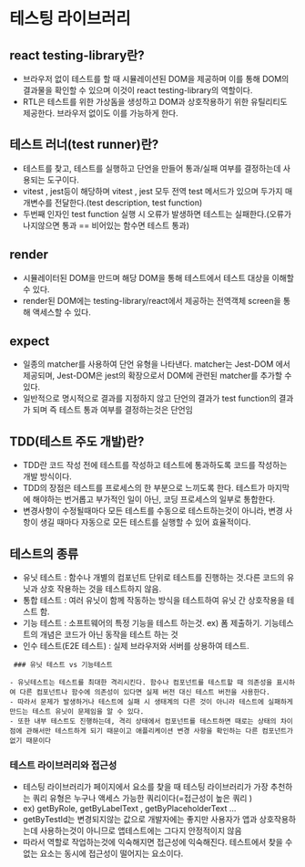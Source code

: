 # 테스팅 라이브러리

## react testing-library란?

- 브라우저 없이 테스트를 할 때 시뮬레이션된 DOM을 제공하며 이를 통해 DOM의 결과물을 확인할 수 있으며 이것이 react testing-library의 역할이다.
- RTL은 테스트를 위한 가상돔을 생성하고 DOM과 상호작용하기 위한 유틸리티도 제공한다. 브라우저 없이도 이를 가능하게 한다.

## 테스트 러너(test runner)란?

- 테스트를 찾고, 테스트를 실행하고 단언을 만들어 통과/실패 여부를 결정하는데 사용되는 도구이다.
- vitest , jest등이 해당하며 vitest , jest 모두 전역 test 메서드가 있으며 두가지 매개변수를 전달한다.(test description, test function)
- 두번째 인자인 test function 실행 시 오류가 발생하면 테스트는 실패한다.(오류가 나지않으면 통과 == 비어있는 함수면 테스트 통과)

## render

- 시뮬레이터된 DOM을 만드며 해당 DOM을 통해 테스트에서 테스트 대상을 이해할 수 있다.
- render된 DOM에는 testing-library/react에서 제공하는 전역객체 screen을 통해 액세스할 수 있다.

## expect

- 일종의 matcher를 사용하여 단언 유형을 나타낸다. matcher는 Jest-DOM 에서 제공되며, Jest-DOM은 jest의 확장으로서 DOM에 관련된 matcher를 추가할 수 있다.
- 일반적으로 명시적으로 결과를 지정하지 않고 단언의 결과가 test function의 결과가 되며 즉 테스트 통과 여부를 결정하는것은 단언임

## TDD(테스트 주도 개발)란?

- TDD란 코드 작성 전에 테스트를 작성하고 테스트에 통과하도록 코드를 작성하는 개발 방식이다.
- TDD의 장점은 테스트를 프로세스의 한 부분으로 느끼도록 한다. 테스트가 마지막에 해야하는 번거롭고 부가적인 일이 아닌, 코딩 프로세스의 일부로 통합한다.
- 변경사항이 수정될때마다 모든 테스트를 수동으로 테스트하는것이 아니라, 변경 사항이 생길 때마다 자동으로 모든 테스트를 실행할 수 있어 효율적이다.

## 테스트의 종류

- 유닛 테스트 : 함수나 개별의 컴포넌트 단위로 테스트를 진행하는 것.다른 코드의 유닛과 상호 작용하는 것을 테스트하지 않음.
- 통합 테스트 : 여러 유닛이 함께 작동하는 방식을 테스트하여 유닛 간 상호작용을 테스트 함.
- 기능 테스트 : 소프트웨어의 특정 기능을 테스트 하는것. ex) 폼 제출하기. 기능테스트의 개념은 코드가 아닌 동작을 테스트 하는 것
- 인수 테스트(E2E 테스트) : 실제 브라우저와 서버를 상용하여 테스트.

```
 ### 유닛 테스트 vs 기능테스트

- 유닛테스트는 테스트를 최대한 격리시킨다. 함수나 컴포넌트를 테스트할 때 의존성을 표시하여 다른 컴포넌트나 함수에 의존성이 있다면 실제 버전 대신 테스트 버전을 사용한다.
- 따라서 문제가 발생하거나 테스트에 실패 시 생태계의 다른 것이 아니라 테스트에 실패하게 만드는 테스트 유닛이 문제임을 알 수 있다.
- 또한 내부 테스트도 진행하는데, 격리 상태에서 컴포넌트를 테스트하면 때로는 상태의 차이점에 관해서만 테스트하게 되기 때문이고 애플리케이션 변경 사항을 확인하는 다른 컴포넌트가 없기 때문이다
```

### 테스트 라이브러리와 접근성

- 테스팅 라이브러리가 페이지에서 요소를 찾을 때 테스팅 라이브러리가 가장 추천하는 쿼리 유형은 누구나 액세스 가능한 쿼리이다(=접근성이 높은 쿼리 )
- ex) getByRole, getByLabelText , getByPlaceholderText ...
- getByTestId는 변경되지않는 값으로 개발자에는 좋지만 사용자가 앱과 상호작용하는데 사용하는것이 아니므로 앱테스트에는 그다지 안정적이지 않음
- 따라서 역할로 작업하는것에 익숙해지면 접근성에 익숙해진다. 테스트에서 찾을 수 없는 요소는 동시에 접근성이 떨어지는 요소이다.

